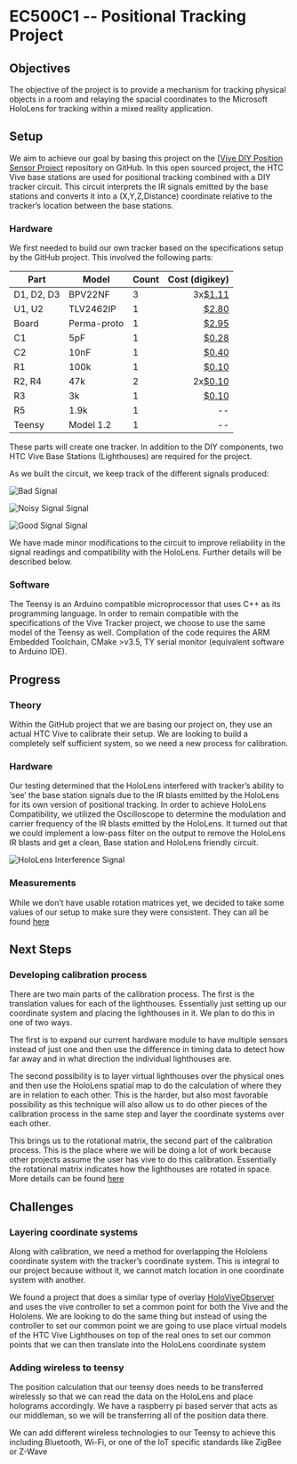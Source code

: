 ﻿# EC500C1 -- Positional Tracking Project


## Objectives


The objective of the project is to provide a mechanism for tracking physical objects in a room and relaying the spacial coordinates to the Microsoft HoloLens for tracking within a mixed reality application.


## Setup


We aim to achieve our goal by basing this project on the [[Vive DIY Position Sensor Project](https://github.com/ashtuchkin/vive-diy-position-sensor) repository on GitHub. In this open sourced project, the HTC Vive base stations are used for positional tracking combined with a DIY tracker circuit. This circuit interprets the IR signals emitted by the base stations and converts it into a (X,Y,Z,Distance) coordinate relative to the tracker’s location between the base stations.


### Hardware


We first needed to build our own tracker based on the specifications setup by the GitHub project. This involved the following parts:


| Part | Model | Count | Cost (digikey) |
| --- | --- | --- | ---: |
| D1, D2, D3 | BPV22NF | 3 | 3x[$1.11](https://www.digikey.com/product-detail/en/vishay-semiconductor-opto-division/BPV22NF/751-1007-ND/1681141) |
| U1, U2 | TLV2462IP | 1 | [$2.80](https://www.digikey.com/product-detail/en/texas-instruments/TLV2462IP/296-1893-5-ND/277538) |
| Board | Perma-proto | 1 | [$2.95](https://www.digikey.com/product-detail/en/adafruit-industries-llc/1608/1528-1101-ND/5154676) |
| C1 | 5pF | 1 | [$0.28](https://www.digikey.com/product-detail/en/tdk-corporation/FG28C0G1H050CNT06/445-173467-1-ND/5812072) |
| C2 | 10nF | 1 | [$0.40](https://www.digikey.com/product-detail/en/tdk-corporation/FK24C0G1H103J/445-4750-ND/2050099) |
| R1 | 100k | 1 | [$0.10](https://www.digikey.com/product-detail/en/stackpole-electronics-inc/CF14JT100K/CF14JT100KCT-ND/1830399) |
| R2, R4 | 47k | 2 | 2x[$0.10](https://www.digikey.com/product-detail/en/stackpole-electronics-inc/CF14JT47K0/CF14JT47K0CT-ND/1830391) |
| R3 | 3k | 1 | [$0.10](https://www.digikey.com/product-detail/en/stackpole-electronics-inc/CF12JT3K00/CF12JT3K00CT-ND/1830498) |
| R5 | 1.9k | 1  | -- |
| Teensy | Model 1.2 | 1 | -- |


These parts will create one tracker. In addition to the DIY components, two HTC Vive Base Stations (Lighthouses) are required for the project.


As we built the circuit, we keep track of the different signals produced:


![Bad Signal](https://github.com/VentanaIoT/vive-diy-position-sensor/blob/master/files/Bad_Signal.jpg?raw=true "Bad Signal")


![Noisy Signal Signal](https://github.com/VentanaIoT/vive-diy-position-sensor/blob/master/files/Noisy_Signal.jpg?raw=true "Noisy Signal")


![Good Signal Signal](https://github.com/VentanaIoT/vive-diy-position-sensor/blob/master/files/Good_Signal.jpg?raw=true "Good Signal")


We have made minor modifications to the circuit to improve reliability in the signal readings and compatibility with the HoloLens. Further details will be described below.


### Software


The Teensy is an Arduino compatible microprocessor that uses C++ as its programming language. In order to remain compatible with the specifications of the Vive Tracker project, we choose to use the same model of the Teensy as well. Compilation of the code requires the ARM Embedded Toolchain, CMake >v3.5, TY serial monitor (equivalent software to Arduino IDE).


## Progress


### Theory
Within the GitHub project that we are basing our project on, they use an actual HTC Vive to calibrate their setup. We are looking to build a completely self sufficient system, so we need a new process for calibration.


### Hardware


Our testing determined that the HoloLens interfered with tracker’s ability to ‘see’ the base station signals due to the IR blasts emitted by the HoloLens for its own version of positional tracking. In order to achieve HoloLens Compatibility, we utilized the Oscilloscope to determine the modulation and carrier frequency of the IR blasts emitted by the HoloLens. It turned out that we could implement a low-pass filter on the output to remove the HoloLens IR blasts and get a clean, Base station and HoloLens friendly circuit. 


![HoloLens Interference Signal](https://github.com/VentanaIoT/vive-diy-position-sensor/blob/master/files/HoloLens%20Noise.jpg?raw=true "HoloLens Interference Signal")


### Measurements
While we don’t have usable rotation matrices yet, we decided to take some values of our setup to make sure they were consistent. They can all be found [here](https://github.com/VentanaIoT/vive-diy-position-sensor/tree/master/files/Measurements%20and%20plots)
## Next Steps


### Developing calibration process
There are two main parts of the calibration process. The first is the translation values for each of the lighthouses. Essentially just setting up our coordinate system and placing the lighthouses in it. We plan to do this in one of two ways. 


The first is to expand our current hardware module to have multiple sensors instead of just one and then use the difference in timing data to detect how far away and in what direction the individual lighthouses are.


The second possibility is to layer virtual lighthouses over the physical ones and then use the HoloLens spatial map to do the calculation of where they are in relation to each other. This is the harder, but also most favorable possibility as this technique will also allow us to do other pieces of the calibration process in the same step and layer the coordinate systems over each other.


This brings us to the rotational matrix, the second part of the calibration process. This is the place where we will be doing a lot of work because other projects assume the user has vive to do this calibration. Essentially the rotational matrix indicates how the lighthouses are rotated in space. More details can be found [here](https://github.com/VentanaIoT/vive-diy-position-sensor/blob/master/files/Rotational%20Matrix.pdf)


## Challenges
### Layering coordinate systems
Along with calibration, we need a method for overlapping the Hololens coordinate system with the tracker’s coordinate system. This is integral to our project because without it, we cannot match location in one coordinate system with another.


We found a project that does a similar type of overlay [HoloViveObserver](https://github.com/dag10/HoloViveObserver) and uses the vive controller to set a common point for both the Vive and the Hololens. We are looking to do the same thing but instead of using the controller to set our common point we are going to use place virtual models of the HTC Vive Lighthouses on top of the real ones to set our common points that we can then translate into the HoloLens coordinate system


### Adding wireless to teensy
The position calculation that our teensy does needs to be transferred wirelessly so that we can read the data on the HoloLens and place holograms accordingly. We have a raspberry pi based server that acts as our middleman, so we will be transferring all of the position data there.


We can add different wireless technologies to our Teensy to achieve this including Bluetooth, Wi-Fi, or one of the IoT specific standards like ZigBee or Z-Wave